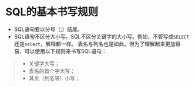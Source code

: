SQL的基本书写规则
====================================

+ SQL语句要以分号（;）结尾。
+ SQL语句不区分大小写。SQL不区分关键字的大小写。例如，不管写成`SELECT`还是`select`，解释都一样。
表名与列名也是如此。但为了理解起来更加容易，可以使用以下规则来书写SQL语句：
> + 关键字大写；
> + 表名的首个字大写；
> + 其余（列名等）小写；
